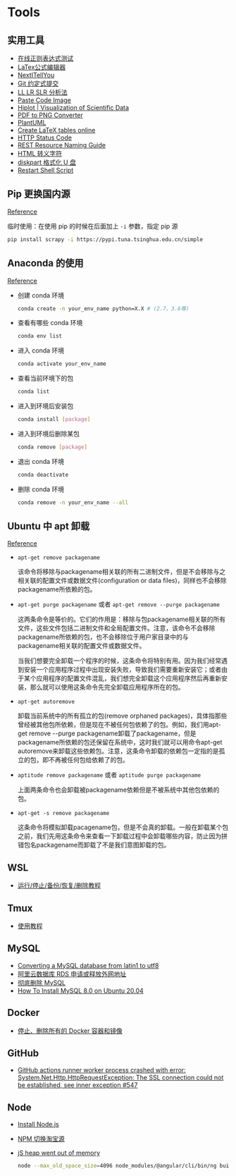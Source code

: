 # Tools

## 实用工具

- [在线正则表达式测试](https://tool.oschina.net/regex/)
- [LaTex公式编辑器](https://www.latexlive.com/)
- [NextITellYou](https://next.itellyou.cn/)
- [Git 约定式提交](https://www.conventionalcommits.org/zh-hans/v1.0.0/)
- [LL LR SLR 分析法](http://jsmachines.sourceforge.net/machines/)
- [Paste Code Image](https://carbon.now.sh/)
- [Hiplot | Visualization of Scientific Data](https://hiplot.com.cn/)
- [PDF to PNG Converter](https://www.freepdfconvert.com/pdf-to-png)
- [PlantUML](https://plantuml.com/zh/)
- [Create LaTeX tables online](https://www.tablesgenerator.com/)
- [HTTP Status Code](https://www.iana.org/assignments/http-status-codes/http-status-codes.xhtml)
- [REST Resource Naming Guide](https://restfulapi.net/resource-naming/)
- [HTML 转义字符](http://114.xixik.com/character/)
- [diskpart 格式化 U 盘](https://jingyan.baidu.com/article/363872ec22e1336e4ba16f85.html)
- [Restart Shell Script](https://blog.csdn.net/u012081441/article/details/93877212)

## Pip 更换国内源

[Reference](https://blog.csdn.net/yuzaipiaofei/article/details/80891108)

临时使用：在使用 pip 的时候在后面加上 `-i` 参数，指定 pip 源

```sh
pip install scrapy -i https://pypi.tuna.tsinghua.edu.cn/simple
```

## Anaconda 的使用

[Reference](https://www.cnblogs.com/zhangxingcomeon/p/13801554.html)

- 创建 conda 环境

  ```sh
  conda create -n your_env_name python=X.X # (2.7、3.6等)
  ```

- 查看有哪些 conda 环境

  ```sh
  conda env list
  ```

- 进入 conda 环境

  ```sh
  conda activate your_env_name
  ```

- 查看当前环境下的包

  ```sh
  conda list
  ```

- 进入到环境后安装包

  ```sh
  conda install [package]
  ```

- 进入到环境后删除某包

  ```sh
  conda remove [package]
  ```

- 退出 conda 环境

  ```sh
  conda deactivate
  ```

- 删除 conda 环境

  ```sh
  conda remove -n your_env_name --all
  ```

## Ubuntu 中 apt 卸载

[Reference](https://blog.csdn.net/u012843189/article/details/81720854)

- `apt-get remove packagename`
  
  该命令将移除与packagename相关联的所有二进制文件，但是不会移除与之相关联的配置文件或数据文件(configuration or data files)，同样也不会移除packagename所依赖的包。

- `apt-get purge packagename` 或者 `apt-get remove --purge packagename`
  
  这两条命令是等价的。它们的作用是：移除与包packagename相关联的所有文件，这些文件包括二进制文件和全局配置文件。注意，该命令不会移除packagename所依赖的包，也不会移除位于用户家目录中的与packagename相关联的配置文件或数据文件。
  
  当我们想要完全卸载一个程序的时候，这条命令将特别有用。因为我们经常遇到安装一个应用程序过程中出现安装失败，导致我们需要重新安装它；或者由于某个应用程序的配置文件混乱，我们想完全卸载这个应用程序然后再重新安装，那么就可以使用这条命令先完全卸载应用程序所在的包。

- `apt-get autoremove`
  
  卸载当前系统中的所有孤立的包(remove orphaned packages)，具体指那些曾经被其他包所依赖，但是现在不被任何包依赖了的包。例如，我们用apt-get remove --purge packagename卸载了packagename，但是packagename所依赖的包还保留在系统中，这时我们就可以用命令apt-get autoremove来卸载这些依赖包。注意，这条命令卸载的依赖包一定指的是孤立的包，即不再被任何包给依赖了的包。

- `aptitude remove packagename` 或者 `aptitude purge packagename`
  
  上面两条命令也会卸载被packagename依赖但是不被系统中其他包依赖的包。

- `apt-get -s remove packagename`
  
  这条命令将模拟卸载pacagename包，但是不会真的卸载。一般在卸载某个包之前，我们先用这条命令来查看一下卸载过程中会卸载哪些内容，防止因为拼错包名packagename而卸载了不是我们意图卸载的包。

## WSL

- [运行/停止/备份/恢复/删除教程](https://huyangjia.com/computer-technology/905.html)

## Tmux

- [使用教程](https://blog.csdn.net/kikajack/article/details/84188157)

## MySQL

- [Converting a MySQL database from latin1 to utf8](https://techleader.pro/a/420-Converting-a-MySQL-database-from-latin1-to-utf8)
- [阿里云数据库 RDS 申请或释放外网地址](https://help.aliyun.com/document_detail/97736.htm)
- [彻底删除 MySQL](https://www.ywnz.com/linuxysjk/3141.html)
- [How To Install MySQL 8.0 on Ubuntu 20.04](https://computingforgeeks.com/how-to-install-mysql-8-on-ubuntu/)

## Docker

- [停止、删除所有的 Docker 容器和镜像](https://colobu.com/2018/05/15/Stop-and-remove-all-docker-containers-and-images/)

## GitHub

- [GitHub actions runner worker process crashed with error: System.Net.Http.HttpRequestException: The SSL connection could not be established, see inner exception #547](https://github.com/actions/runner/issues/547)

## Node

- [Install Node.js](https://computingforgeeks.com/install-node-js-14-on-ubuntu-debian-linux/)
- [NPM 切换淘宝源](https://www.jianshu.com/p/fa233e05b010)
- [jS heap went out of memory](https://stackoverflow.com/questions/57605441/error-this-is-probably-not-a-problem-with-npm-there-is-likely-additional-loggi)

  ```sh
  node --max_old_space_size=4096 node_modules/@angular/cli/bin/ng build --prod
  ```
